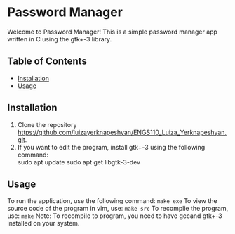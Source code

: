 # Password Manager

Welcome to Password Manager! This is a simple password manager app written in C using the gtk+-3 library.

## Table of Contents

- [Installation](#installation)
- [Usage](#usage)

## Installation

1. Clone the repository https://github.com/luizayerknapeshyan/ENGS110_Luiza_Yerknapeshyan.git.
2. If you want to edit the program, install gtk+-3 using the following command:  
sudo apt update
sudo apt get libgtk-3-dev

## Usage

To run the application, use the following command: `make exe`
To view the source code of the program in vim, use: `make src`
To recomplie the program, use: `make`
Note: To recompile to program, you need to have gccand gtk+-3 installed on your system.

